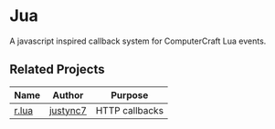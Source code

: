 # Jua
A javascript inspired callback system for ComputerCraft Lua events.


## Related Projects
Name | Author | Purpose
--- | --- | ---
[r.lua](https://github.com/justync7/r.lua) | [justync7](https://github.com/justync7/r.lua) | HTTP callbacks
